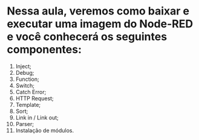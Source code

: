 # Nessa aula, veremos como baixar e executar uma imagem do Node-RED e você conhecerá os seguintes componentes:

1. Inject;
2. Debug;
3. Function;
4. Switch;
5. Catch Error;
6. HTTP Request;
7. Template;
8. Sort;
9. Link in / Link out;
10. Parser;
11. Instalação de módulos.